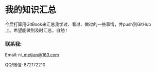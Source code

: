 # 我的知识汇总

今后打算用GitBook来汇总我学过、看过、做过的一些事情，并push到GitHub上。希望能做到及时汇总，自勉！

### 联系我:

Email: ni\_meijian@163.com

QQ/微信: 872172210

